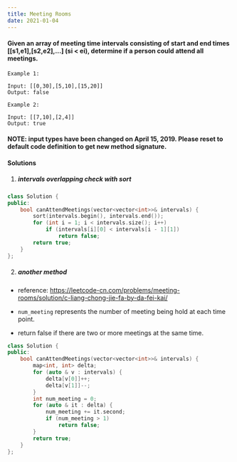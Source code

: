 ```yaml
---
title: Meeting Rooms
date: 2021-01-04
---
```

#### Given an array of meeting time intervals consisting of start and end times [[s1,e1],[s2,e2],...] (si < ei), determine if a person could attend all meetings.

```
Example 1:

Input: [[0,30],[5,10],[15,20]]
Output: false

Example 2:

Input: [[7,10],[2,4]]
Output: true
```

#### NOTE: input types have been changed on April 15, 2019. Please reset to default code definition to get new method signature.

#### Solutions

1. ##### intervals overlapping check with sort

```cpp
class Solution {
public:
    bool canAttendMeetings(vector<vector<int>>& intervals) {
        sort(intervals.begin(), intervals.end());
        for (int i = 1; i < intervals.size(); i++)
            if (intervals[i][0] < intervals[i - 1][1])
                return false;
        return true;
    }
};
```


2. ##### another method

- reference: https://leetcode-cn.com/problems/meeting-rooms/solution/c-liang-chong-jie-fa-by-da-fei-kai/

- `num_meeting` represents the number of meeting being hold at each time point.
- return false if there are two or more meetings at the same time.

```cpp
class Solution {
public:
    bool canAttendMeetings(vector<vector<int>>& intervals) {
        map<int, int> delta;
        for (auto & v : intervals) {
            delta[v[0]]++;
            delta[v[1]]--;
        }
        int num_meeting = 0;
        for (auto & it : delta) {
            num_meeting += it.second;
            if (num_meeting > 1)
                return false;
        }
        return true;
    }
};
```